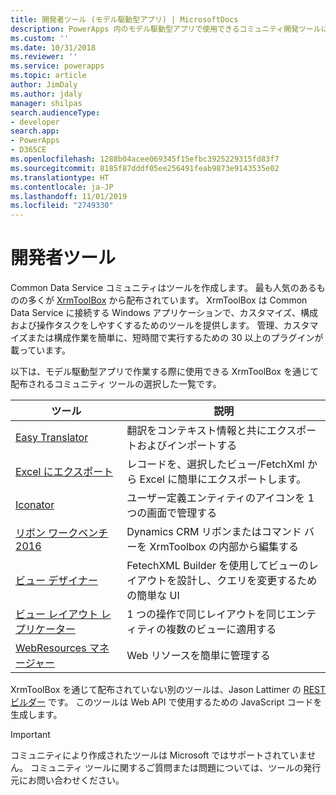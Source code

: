 ```yaml
---
title: 開発者ツール (モデル駆動型アプリ) | MicrosoftDocs
description: PowerApps 内のモデル駆動型アプリで使用できるコミュニティ開発ツールについての情報を提供します。
ms.custom: ''
ms.date: 10/31/2018
ms.reviewer: ''
ms.service: powerapps
ms.topic: article
author: JimDaly
ms.author: jdaly
manager: shilpas
search.audienceType:
- developer
search.app:
- PowerApps
- D365CE
ms.openlocfilehash: 1288b04acee069345f15efbc3925229315fd83f7
ms.sourcegitcommit: 8185f87dddf05ee256491feab9873e9143535e02
ms.translationtype: HT
ms.contentlocale: ja-JP
ms.lasthandoff: 11/01/2019
ms.locfileid: "2749330"
---
```

# <a name="developer-tools"></a>開発者ツール

Common Data Service コミュニティはツールを作成します。 最も人気のあるものの多くが [XrmToolBox](https://www.xrmtoolbox.com/) から配布されています。 XrmToolBox は Common Data Service に接続する Windows アプリケーションで、カスタマイズ、構成および操作タスクをしやすくするためのツールを提供します。 管理、カスタマイズまたは構成作業を簡単に、短時間で実行するための 30 以上のプラグインが載っています。

以下は、モデル駆動型アプリで作業する際に使用できる XrmToolBox を通じて配布されるコミュニティ ツールの選択した一覧です。

|ツール  |説明  |
|---------|---------|
|[Easy Translator](https://www.xrmtoolbox.com/plugins/MsCrmTools.Translator/)|翻訳をコンテキスト情報と共にエクスポートおよびインポートする|
|[Excel にエクスポート](https://www.xrmtoolbox.com/plugins/Ryr.XrmToolBox.ExportToExcel/)|レコードを、選択したビュー/FetchXml から Excel に簡単にエクスポートします。|
|[Iconator](https://www.xrmtoolbox.com/plugins/MscrmTools.Iconator/)|ユーザー定義エンティティのアイコンを 1 つの画面で管理する|
|[リボン ワークベンチ 2016](https://www.xrmtoolbox.com/plugins/RibbonWorkbench2016/)|Dynamics CRM リボンまたはコマンド バーを XrmToolbox の内部から編集する|
|[ビュー デザイナー](https://www.xrmtoolbox.com/plugins/Cinteros.XrmToolBox.ViewDesigner/)|FetechXML Builder を使用してビューのレイアウトを設計し、クエリを変更するための簡単な UI|
|[ビュー レイアウト レプリケーター](https://www.xrmtoolbox.com/plugins/MsCrmTools.ViewLayoutReplicator/)|1 つの操作で同じレイアウトを同じエンティティの複数のビューに適用する|
|[WebResources マネージャー](https://www.xrmtoolbox.com/plugins/MsCrmTools.WebResourcesManager/)|Web リソースを簡単に管理する|

XrmToolBox を通じて配布されていない別のツールは、Jason Lattimer の [REST ビルダー](https://github.com/jlattimer/CRMRESTBuilder) です。 このツールは Web API で使用するための JavaScript コードを生成します。

> [!IMPORTANT]
> コミュニティにより作成されたツールは Microsoft ではサポートされていません。 コミュニティ ツールに関するご質問または問題については、ツールの発行元にお問い合わせください。
